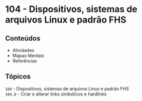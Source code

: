 # 104 - Dispositivos, sistemas de arquivos Linux e padrão FHS


## Conteúdos
- Atividades 
- Mapas Mentais
- Referências

## Tópicos

`104` - Dispositivos, sistemas de arquivos Linux e padrão FHS \
`104.6` - Criar e alterar links simbólicos e hardlinks

